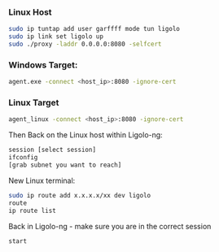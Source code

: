 ### Linux Host

```bash
sudo ip tuntap add user garffff mode tun ligolo 
sudo ip link set ligolo up
sudo ./proxy -laddr 0.0.0.0:8080 -selfcert
```
### Windows Target:

```bash
agent.exe -connect <host_ip>:8080 -ignore-cert
```
### Linux Target

```bash
agent_linux -connect <host_ip>:8080 -ignore-cert
```

Then Back on the Linux host within Ligolo-ng:

```bash
session [select session]
ifconfig
[grab subnet you want to reach]
```

New Linux terminal:

```bash
sudo ip route add x.x.x.x/xx dev ligolo
route
ip route list
```

Back in Ligolo-ng - make sure you are in the correct session

```bash
start
```